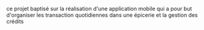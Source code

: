 ce projet baptisé sur la réalisation d'une application mobile qui a pour but d'organiser les transaction quotidiennes dans une épicerie et la gestion des crédits
